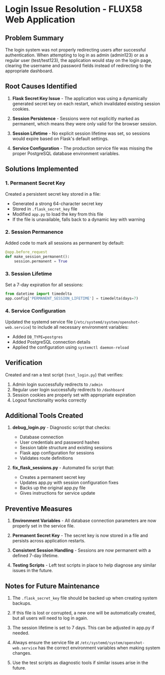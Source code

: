 # Login Issue Resolution - FLUX58 Web Application

## Problem Summary
The login system was not properly redirecting users after successful authentication. When attempting to log in as admin (admin123) or as a regular user (test/test123), the application would stay on the login page, clearing the username and password fields instead of redirecting to the appropriate dashboard.

## Root Causes Identified

1. **Flask Secret Key Issue** - The application was using a dynamically generated secret key on each restart, which invalidated existing session cookies.

2. **Session Persistence** - Sessions were not explicitly marked as permanent, which means they were only valid for the browser session.

3. **Session Lifetime** - No explicit session lifetime was set, so sessions would expire based on Flask's default settings.

4. **Service Configuration** - The production service file was missing the proper PostgreSQL database environment variables.

## Solutions Implemented

### 1. Permanent Secret Key

Created a persistent secret key stored in a file:
- Generated a strong 64-character secret key
- Stored in `.flask_secret_key` file
- Modified `app.py` to load the key from this file
- If the file is unavailable, falls back to a dynamic key with warning

### 2. Session Permanence

Added code to mark all sessions as permanent by default:
```python
@app.before_request
def make_session_permanent():
    session.permanent = True
```

### 3. Session Lifetime

Set a 7-day expiration for all sessions:
```python
from datetime import timedelta
app.config['PERMANENT_SESSION_LIFETIME'] = timedelta(days=7)
```

### 4. Service Configuration

Updated the systemd service file (`/etc/systemd/system/openshot-web.service`) to include all necessary environment variables:
- Added `DB_TYPE=postgres`
- Added PostgreSQL connection details
- Applied the configuration using `systemctl daemon-reload`

## Verification

Created and ran a test script (`test_login.py`) that verifies:
1. Admin login successfully redirects to `/admin`
2. Regular user login successfully redirects to `/dashboard`  
3. Session cookies are properly set with appropriate expiration
4. Logout functionality works correctly

## Additional Tools Created

1. **debug_login.py** - Diagnostic script that checks:
   - Database connection
   - User credentials and password hashes
   - Session table structure and existing sessions
   - Flask app configuration for sessions
   - Validates route definitions

2. **fix_flask_sessions.py** - Automated fix script that:
   - Creates a permanent secret key
   - Updates app.py with session configuration fixes
   - Backs up the original app.py file
   - Gives instructions for service update

## Preventive Measures

1. **Environment Variables** - All database connection parameters are now properly set in the service file.

2. **Permanent Secret Key** - The secret key is now stored in a file and persists across application restarts.

3. **Consistent Session Handling** - Sessions are now permanent with a defined 7-day lifetime.

4. **Testing Scripts** - Left test scripts in place to help diagnose any similar issues in the future.

## Notes for Future Maintenance

1. The `.flask_secret_key` file should be backed up when creating system backups.

2. If this file is lost or corrupted, a new one will be automatically created, but all users will need to log in again.

3. The session lifetime is set to 7 days. This can be adjusted in app.py if needed.

4. Always ensure the service file at `/etc/systemd/system/openshot-web.service` has the correct environment variables when making system changes.

5. Use the test scripts as diagnostic tools if similar issues arise in the future.